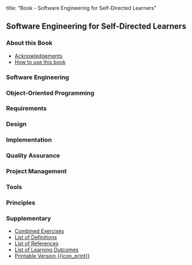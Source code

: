 <frontmatter>
title: "Book - Software Engineering for Self-Directed Learners"
</frontmatter>

<include src="navbar.md" boilerplate />

<link rel="stylesheet" href="{{baseUrl}}/css/textbook.css">

<div class="website-content" id="all">

## Software Engineering for Self-Directed Learners

### About this Book

* [Acknowledgements](about/acknowledgements.html)
* [How to use this book](about/usage.html)

### Software Engineering

<include src="softwareEngineering/topicToc.md" />

### Object-Oriented Programming

<include src="oop/topicToc.md" />


### Requirements

<include src="requirements/topicToc.md" />

<include src="gatheringRequirements/topicToc.md" />

<include src="specifyingRequirements/topicToc.md" />

### Design

<include src="design/topicToc.md" />

<include src="designFundamentals/topicToc.md" />

<include src="modeling/topicToc.md" />

<include src="architecture/topicToc.md" />

<include src="designPatterns/topicToc.md" />

<include src="designApproaches/topicToc.md" />

### Implementation

<include src="ides/topicToc.md" />

<include src="codeQuality/topicToc.md" />

<include src="refactoring/topicToc.md" />

<include src="documentation/topicToc.md" />

<include src="errorHandling/topicToc.md" />

<include src="integration/topicToc.md" />

<include src="reuse/topicToc.md" />

### Quality Assurance

<include src="qualityAssurance/topicToc.md" />

<include src="testing/topicToc.md" />

<include src="testCaseDesign/topicToc.md" />

### Project Management

<include src="revisionControl/topicToc.md" />

<include src="projectPlanning/topicToc.md" />

<include src="teamwork/topicToc.md" />

<include src="processModels/topicToc.md" />

### Tools

<include src="uml/topicToc.md" />

<include src="intellij/topicToc.md" />

<include src="gitAndGithub/topicToc.md" />

<include src="javaTools/topicToc.md" />

<include src="junit/topicToc.md" />

### Principles

<include src="principles/topicToc.md" />

### Supplementary

<include src="cppToJava/topicToc.md" />

* [Combined Exercises](combined/exercises.html)
* [List of Definitions](common/definitions.html)
* [List of References](common/references.html)
* [List of Learning Outcomes](common/outcomes.html)
* [Printable Version {{icon_print}}](common/print.html)

</div>

